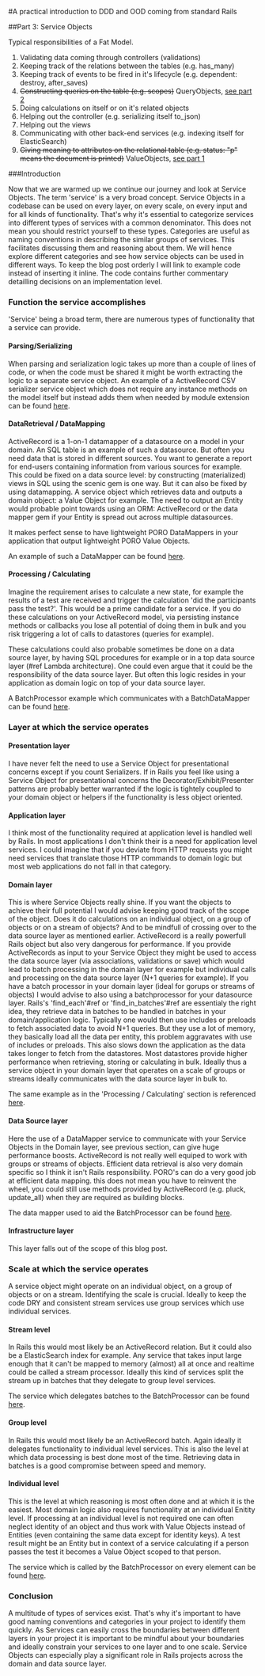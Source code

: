 #A practical introduction to DDD and OOD coming from standard Rails

##Part 3: Service Objects

Typical responsibilities of a Fat Model.

1. Validating data coming through controllers (validations)
2. Keeping track of the relations between the tables (e.g. has_many)
3. Keeping track of events to be fired in it's lifecycle (e.g. dependent: destroy, after_saves)
4. ~~Constructing queries on the table (e.g. scopes)~~ QueryObjects, [see part 2](https://tothepoint-itco.squarespace.com/journal/2016/1/10/a-practical-introduction-to-ddd-and-ood-coming-from-standard-rails-part-2)
5. Doing calculations on itself or on it's related objects
6. Helping out the controller (e.g. serializing itself to_json)
7. Helping out the views
8. Communicating with other back-end services (e.g. indexing itself for ElasticSearch)
9. ~~Giving meaning to attributes on the relational table (e.g. status: "p" means the document is printed)~~ ValueObjects, [see part 1](https://tothepoint-itco.squarespace.com/config/#/|/journal/2015/11/8/a-practical-introduction-to-ddd-and-ood-coming-from-standard-rails-part-1)

###Introduction

Now that we are warmed up we continue our journey and look at Service Objects. The term 'service' is a very broad concept. Service Objects in a codebase can be used on every layer, on every scale, on every input and for all kinds of functionality. That's why it's essential to categorize services into different types of services with a common denominator. This does not mean you should restrict yourself to these types. Categories are useful as naming conventions in describing the similar groups of services. This facilitates discussing them and reasoning about them. We will hence explore different categories and see how service objects can be used in different ways. To keep the blog post orderly I will link to example code instead of inserting it inline. The code contains further commentary detailling decisions on an implementation level.

### Function the service accomplishes

'Service' being a broad term, there are numerous types of functionality that a service can provide.

#### Parsing/Serializing

When parsing and serialization logic takes up more than a couple of lines of code, or when the code must be shared it might be worth extracting the logic to a separate service object. An example of a ActiveRecord CSV serializer service object which does not require any instance methods on the model itself but instead adds them when needed by module extension can be found [here](#ref).

#### DataRetrieval / DataMapping

ActiveRecord is a 1-on-1 datamapper of a datasource on a model in your domain. An SQL table is an example of such a datasource. But often you need data that is stored in different sources. You want to generate a report for end-users containing information from various sources for example. This could be fixed on a data source level: by constructing (materialized) views in SQL using the scenic gem is one way. But it can also be fixed by using datamapping. A service object which retrieves data and outputs a domain object: a Value Object for example. The need to output an Entity would probable point towards using an ORM: ActiveRecord or the data mapper gem if your Entity is spread out across multiple datasources.

It makes perfect sense to have lightweight PORO DataMappers in your application that output lightweight PORO Value Objects.

An example of such a DataMapper can be found [here](#ref).

#### Processing / Calculating

Imagine the requirement arises to calculate a new state, for example the results of a test are received and trigger the calculation 'did the participants pass the test?'. This would be a prime candidate for a service. If you do these calculations on your ActiveRecord model, via persisting instance methods or callbacks you lose all potential of doing them in bulk and you risk triggering a lot of calls to datastores (queries for example).

These calculations could also probable sometimes be done on a data source layer, by having SQL procedures for example or in a top data source layer (#ref Lambda architecture). One could even argue that it could be the responsibility of the data source layer. But often this logic resides in your application as domain logic on top of your data source layer.

A BatchProcessor example which communicates with a BatchDataMapper can be found [here](#ref).

### Layer at which the service operates

#### Presentation layer

I have never felt the need to use a Service Object for presentational concerns except if you count Serializers. If in Rails you feel like using a Service Object for presentational concerns the Decorator/Exhibit/Presenter patterns are probably better warranted if the logic is tightely coupled to your domain object or helpers if the functionality is less object oriented.

#### Application layer

I think most of the functionality required at application level is handled well by Rails. In most applications I don't think their is a need for application level services. I could imagine that if you deviate from HTTP requests you might need services that translate those HTTP commands to domain logic but most web applications do not fall in that category.

#### Domain layer

This is where Service Objects really shine. If you want the objects to achieve their full potential I would advise keeping good track of the scope of the object. Does it do calculations on an individual object, on a group of objects or on a stream of objects? And to be mindfull of crossing over to the data source layer as mentioned earlier. ActiveRecord is a really powerfull Rails object but also very dangerous for performance. If you provide ActiveRecords as input to your Service Object they might be used to access the data source layer (via associations, validations or save) which would lead to batch processing in the domain layer for example but individual calls and processing on the data source layer (N+1 queries for example). If you have a batch processor in your domain layer (ideal for gorups or streams of objects) I would advise to also using a batchprocessor for your datasource layer. Rails's 'find_each'#ref or 'find_in_batches'#ref are essentialy the right idea, they retrieve data in batches to be handled in batches in your domain/application logic. Typically one would then use includes or preloads to fetch associated data to avoid N+1 queries. But they use a lot of memory, they basically load all the data per entity, this problem aggravates with use of includes or preloads. This also slows down the application as the data takes longer to fetch from the datastores. Most datastores provide higher performance when retrieving, storing or calculating in bulk. Ideally thus a service object in your domain layer that operates on a scale of groups or streams ideally communicates with the data source layer in bulk to.

The same example as in the 'Processing / Calculating' section is referenced [here](#ref).

#### Data Source layer

Here the use of a DataMapper service to communicate with your Service Objects in the Domain layer, see previous section, can give huge performance boosts. ActiveRecord is not really well equiped to work with groups or streams of objects. Efficient data retrieval is also very domain specific so I think it isn't Rails responsibility. PORO's can do a very good job at efficient data mapping. this does not mean you have to reinvent the wheel, you could still use methods provided by ActiveRecord (e.g. pluck, update_all) when they are required as building blocks.

The data mapper used to aid the BatchProcessor can be found [here](#ref).

#### Infrastructure layer

This layer falls out of the scope of this blog post.

### Scale at which the service operates

A service object might operate on an individual object, on a group of objects or on a stream. Identifying the scale is crucial. Ideally to keep the code DRY and consistent stream services use group services which use individual services.

#### Stream level

In Rails this would most likely be an ActiveRecord relation. But it could also be a ElasticSearch index for example. Any service that takes input large enough that it can't be mapped to memory (almost) all at once and realtime could be called a stream processor. Ideally this kind of services split the stream up in batches that they delegate to group level services.

The service which delegates batches to the BatchProcessor can be found [here](#ref).

#### Group level

In Rails this would most likely be an ActiveRecord batch. Again ideally it delegates functionality to individual level services. This is also the level at which data processing is best done most of the time. Retrieving data in batches is a good compromise between speed and memory.

#### Individual level

This is the level at which reasoning is most often done and at which it is the easiest. Most domain logic also requires functionality at an individual Enitity level. If processing at an individual level is not required one can often neglect identity of an object and thus work with Value Objects instead of Entities (even containing the same data except for identity keys). A test result might be an Entity but in context of a service calculating if a person passes the test it becomes a Value Object scoped to that person.

The service which is called by the BatchProcessor on every element can be found [here](#ref).

### Conclusion

A multitude of types of services exist. That's why it's important to have good naming conventions and categories in your project to identify them quickly. As Services can easily cross the boundaries between different layers in your project it is important to be mindful about your boundaries and ideally constrain your services to one layer and to one scale.  Service Objects can especially play a significant role in Rails projects across the domain and data source layer.

